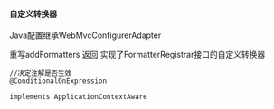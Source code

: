 #### 自定义转换器

Java配置继承WebMvcConfigurerAdapter

重写addFormatters 返回 实现了FormatterRegistrar接口的自定义转换器



```
//决定注解是否生效
@ConditionalOnExpression
```



```
implements ApplicationContextAware
```